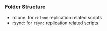 ### Folder Structure
- rclone:   for `rclone` replication related scripts
- rsync:    for `rsync` replication related scripts
